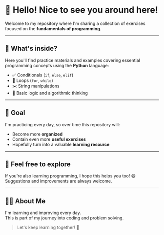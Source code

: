 # 👋 Hello! Nice to see you around here!

Welcome to my repository where I'm sharing a collection of exercises focused on the **fundamentals of programming**.

---

## 🧠 What's inside?

Here you'll find practice materials and examples covering essential programming concepts using the **Python** language:

- ✅ Conditionals (`if`, `else`, `elif`)
- 🔁 Loops (`for`, `while`)
- ✂️ String manipulations
- 🧮 Basic logic and algorithmic thinking

---

## 🚀 Goal

I'm practicing every day, so over time this repository will:

- Become more **organized**
- Contain even more **useful exercises**
- Hopefully turn into a valuable **learning resource**

---

## 💬 Feel free to explore

If you're also learning programming, I hope this helps you too! 😄  
Suggestions and improvements are always welcome.

---

## 🧑‍💻 About Me

I'm learning and improving every day.  
This is part of my journey into coding and problem solving.

> Let's keep learning together! 🚀
